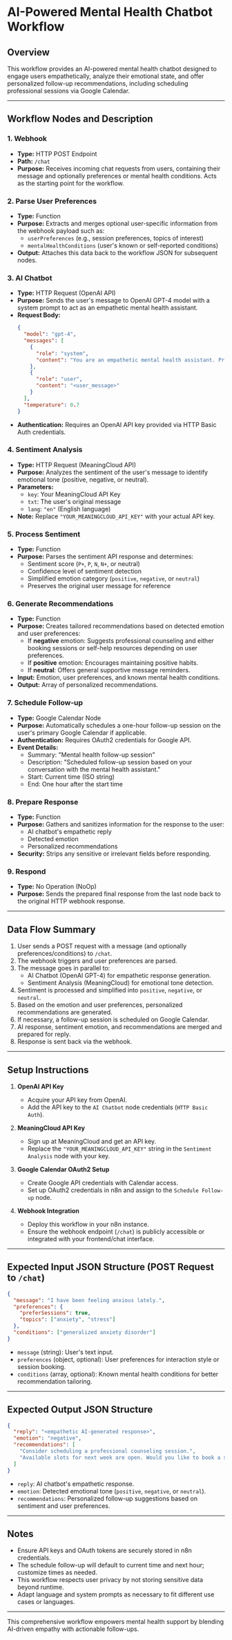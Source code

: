 # AI-Powered Mental Health Chatbot Workflow

## Overview

This workflow provides an AI-powered mental health chatbot designed to engage users empathetically, analyze their emotional state, and offer personalized follow-up recommendations, including scheduling professional sessions via Google Calendar.

---

## Workflow Nodes and Description

### 1. **Webhook**
- **Type:** HTTP POST Endpoint
- **Path:** `/chat`
- **Purpose:** Receives incoming chat requests from users, containing their message and optionally preferences or mental health conditions. Acts as the starting point for the workflow.

### 2. **Parse User Preferences**
- **Type:** Function
- **Purpose:** Extracts and merges optional user-specific information from the webhook payload such as:
  - `userPreferences` (e.g., session preferences, topics of interest)
  - `mentalHealthConditions` (user's known or self-reported conditions)
- **Output:** Attaches this data back to the workflow JSON for subsequent nodes.

### 3. **AI Chatbot**
- **Type:** HTTP Request (OpenAI API)
- **Purpose:** Sends the user's message to OpenAI GPT-4 model with a system prompt to act as an empathetic mental health assistant.
- **Request Body:**
  ```json
  {
    "model": "gpt-4",
    "messages": [
      {
        "role": "system",
        "content": "You are an empathetic mental health assistant. Provide compassionate responses based on user input."
      },
      {
        "role": "user",
        "content": "<user_message>"
      }
    ],
    "temperature": 0.7
  }
  ```
- **Authentication:** Requires an OpenAI API key provided via HTTP Basic Auth credentials.

### 4. **Sentiment Analysis**
- **Type:** HTTP Request (MeaningCloud API)
- **Purpose:** Analyzes the sentiment of the user's message to identify emotional tone (positive, negative, or neutral).
- **Parameters:**
  - `key`: Your MeaningCloud API Key
  - `txt`: The user's original message
  - `lang`: `"en"` (English language)
- **Note:** Replace `"YOUR_MEANINGCLOUD_API_KEY"` with your actual API key.

### 5. **Process Sentiment**
- **Type:** Function
- **Purpose:** Parses the sentiment API response and determines:
  - Sentiment score (`P+`, `P`, `N`, `N+`, or neutral)
  - Confidence level of sentiment detection
  - Simplified emotion category (`positive`, `negative`, or `neutral`)
  - Preserves the original user message for reference

### 6. **Generate Recommendations**
- **Type:** Function
- **Purpose:** Creates tailored recommendations based on detected emotion and user preferences:
  - If **negative** emotion: Suggests professional counseling and either booking sessions or self-help resources depending on user preferences.
  - If **positive** emotion: Encourages maintaining positive habits.
  - If **neutral**: Offers general supportive message reminders.
- **Input:** Emotion, user preferences, and known mental health conditions.
- **Output:** Array of personalized recommendations.

### 7. **Schedule Follow-up**
- **Type:** Google Calendar Node
- **Purpose:** Automatically schedules a one-hour follow-up session on the user's primary Google Calendar if applicable.
- **Authentication:** Requires OAuth2 credentials for Google API.
- **Event Details:**
  - Summary: "Mental health follow-up session"
  - Description: "Scheduled follow-up session based on your conversation with the mental health assistant."
  - Start: Current time (ISO string)
  - End: One hour after the start time

### 8. **Prepare Response**
- **Type:** Function
- **Purpose:** Gathers and sanitizes information for the response to the user:
  - AI chatbot's empathetic reply
  - Detected emotion
  - Personalized recommendations
- **Security:** Strips any sensitive or irrelevant fields before responding.

### 9. **Respond**
- **Type:** No Operation (NoOp)
- **Purpose:** Sends the prepared final response from the last node back to the original HTTP webhook response.

---

## Data Flow Summary

1. User sends a POST request with a message (and optionally preferences/conditions) to `/chat`.
2. The webhook triggers and user preferences are parsed.
3. The message goes in parallel to:
   - AI Chatbot (OpenAI GPT-4) for empathetic response generation.
   - Sentiment Analysis (MeaningCloud) for emotional tone detection.
4. Sentiment is processed and simplified into `positive`, `negative`, or `neutral`.
5. Based on the emotion and user preferences, personalized recommendations are generated.
6. If necessary, a follow-up session is scheduled on Google Calendar.
7. AI response, sentiment emotion, and recommendations are merged and prepared for reply.
8. Response is sent back via the webhook.

---

## Setup Instructions

1. **OpenAI API Key**
   - Acquire your API key from OpenAI.
   - Add the API key to the `AI Chatbot` node credentials (`HTTP Basic Auth`).

2. **MeaningCloud API Key**
   - Sign up at MeaningCloud and get an API key.
   - Replace the `"YOUR_MEANINGCLOUD_API_KEY"` string in the `Sentiment Analysis` node with your key.

3. **Google Calendar OAuth2 Setup**
   - Create Google API credentials with Calendar access.
   - Set up OAuth2 credentials in n8n and assign to the `Schedule Follow-up` node.

4. **Webhook Integration**
   - Deploy this workflow in your n8n instance.
   - Ensure the webhook endpoint (`/chat`) is publicly accessible or integrated with your frontend/chat interface.

---

## Expected Input JSON Structure (POST Request to `/chat`)

```json
{
  "message": "I have been feeling anxious lately.",
  "preferences": {
    "preferSessions": true,
    "topics": ["anxiety", "stress"]
  },
  "conditions": ["generalized anxiety disorder"]
}
```

- `message` (string): User's text input.
- `preferences` (object, optional): User preferences for interaction style or session booking.
- `conditions` (array, optional): Known mental health conditions for better recommendation tailoring.

---

## Expected Output JSON Structure

```json
{
  "reply": "<empathetic AI-generated response>",
  "emotion": "negative",
  "recommendations": [
    "Consider scheduling a professional counseling session.",
    "Available slots for next week are open. Would you like to book a session?"
  ]
}
```

- `reply`: AI chatbot's empathetic response.
- `emotion`: Detected emotional tone (`positive`, `negative`, or `neutral`).
- `recommendations`: Personalized follow-up suggestions based on sentiment and user preferences.

---

## Notes

- Ensure API keys and OAuth tokens are securely stored in n8n credentials.
- The schedule follow-up will default to current time and next hour; customize times as needed.
- This workflow respects user privacy by not storing sensitive data beyond runtime.
- Adapt language and system prompts as necessary to fit different use cases or languages.

---

This comprehensive workflow empowers mental health support by blending AI-driven empathy with actionable follow-ups.